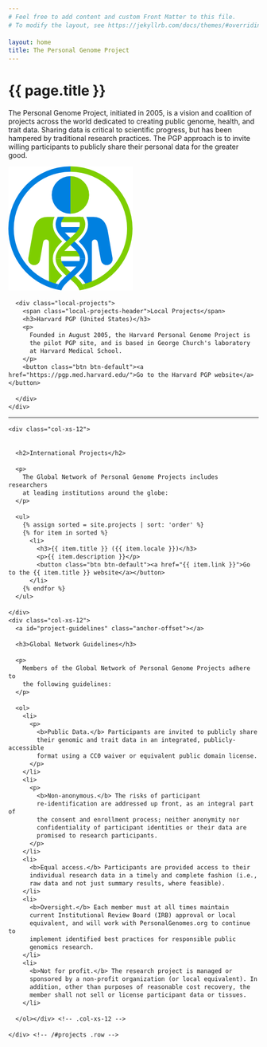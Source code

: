 ```yaml
---
# Feel free to add content and custom Front Matter to this file.
# To modify the layout, see https://jekyllrb.com/docs/themes/#overriding-theme-defaults

layout: home
title: The Personal Genome Project
---
```


<div class="container">
  <div class="row lead-row">
    <div class="col-xs-8 col-md-9 lead-div">
      <a id="about" class="anchor-offset"></a>
      <h1 class="page-title">{{ page.title }}</h1>
      <p class="lead">
        The Personal&nbsp;Genome Project, initiated in 2005, is a vision
        and coalition of projects across the world dedicated to creating
        public genome, health, and trait data. Sharing data is critical
        to scientific progress, but has been hampered by traditional
        research practices. The PGP approach is to invite willing
        participants to publicly share their personal data
        for the greater good.
      </p>
    </div>
    <div class="col-xs-4 col-md-3 lead-div">
      <img class="logo" src="assets/images/pgp-logo.png">
    </div>
  </div>
  <div class="row lead-row">
    <div class="local-projects-wrap col-xs-12 col-md-9 lead-div">

      <div class="local-projects">
        <span class="local-projects-header">Local Projects</span>
        <h3>Harvard PGP (United States)</h3>
        <p>
          Founded in August 2005, the Harvard Personal Genome Project is
          the pilot PGP site, and is based in George Church's laboratory
          at Harvard Medical School.
        </p>
        <button class="btn btn-default"><a href="https://pgp.med.harvard.edu/">Go to the Harvard PGP website</a></button>

      </div>
    </div>
  </div>
  <hr>

  <div class="row">
    <a id="projects" class="anchor-offset"></a>

    <div class="col-xs-12">


      <h2>International Projects</h2>

      <p>
        The Global Network of Personal Genome Projects includes researchers
        at leading institutions around the globe:
      </p>

      <ul>
        {% assign sorted = site.projects | sort: 'order' %}
        {% for item in sorted %}
          <li>
            <h3>{{ item.title }} ({{ item.locale }})</h3>
            <p>{{ item.description }}</p>
            <button class="btn btn-default"><a href="{{ item.link }}">Go to the {{ item.title }} website</a></button>
          </li>
        {% endfor %}
      </ul>

    </div>
    <div class="col-xs-12">
      <a id="project-guidelines" class="anchor-offset"></a>

      <h3>Global Network Guidelines</h3>

      <p>
        Members of the Global Network of Personal Genome Projects adhere to
        the following guidelines:
      </p>

      <ol>
        <li>
          <p>
            <b>Public Data.</b> Participants are invited to publicly share
            their genomic and trait data in an integrated, publicly-accessible
            format using a CC0 waiver or equivalent public domain license.
          </p>
        </li>
        <li>
          <p>
            <b>Non-anonymous.</b> The risks of participant
            re-identification are addressed up front, as an integral part of
            the consent and enrollment process; neither anonymity nor
            confidentiality of participant identities or their data are
            promised to research participants.
          </p>
        </li>
        <li>
          <b>Equal access.</b> Participants are provided access to their
          individual research data in a timely and complete fashion (i.e.,
          raw data and not just summary results, where feasible).
        </li>
        <li>
          <b>Oversight.</b> Each member must at all times maintain
          current Institutional Review Board (IRB) approval or local
          equivalent, and will work with PersonalGenomes.org to continue to
          implement identified best practices for responsible public
          genomics research.
        </li>
        <li>
          <b>Not for profit.</b> The research project is managed or
          sponsored by a non-profit organization (or local equivalent). In
          addition, other than purposes of reasonable cost recovery, the
          member shall not sell or license participant data or tissues.
        </li>

      </ol></div> <!-- .col-xs-12 -->

    </div> <!-- /#projects .row -->

</div>
